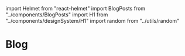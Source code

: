 import Helmet from "react-helmet"
import BlogPosts from "../components/BlogPosts"
import H1 from "../components/designSystem/H1"
import random from "../utils/random"

<Helmet title="Blog" />

<H1>Blog</H1>

<BlogPosts />
